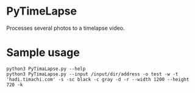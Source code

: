 # PyTimeLapse
Processes several photos to a timelapse video.
# Sample usage
```
python3 PyTimaLapse.py --help
python3 PyTimaLapse.py --input /input/dir/address -o test -w -t 'hadi.timachi.com' -s -sc black -c gray -d -r --width 1200 --height 720 -k
```
